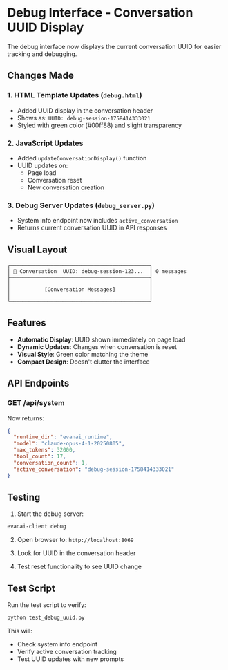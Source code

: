 # Debug Interface - Conversation UUID Display

The debug interface now displays the current conversation UUID for easier tracking and debugging.

## Changes Made

### 1. **HTML Template Updates** (`debug.html`)
- Added UUID display in the conversation header
- Shows as: `UUID: debug-session-1758414333021`
- Styled with green color (#00ff88) and slight transparency

### 2. **JavaScript Updates**
- Added `updateConversationDisplay()` function
- UUID updates on:
  - Page load
  - Conversation reset
  - New conversation creation

### 3. **Debug Server Updates** (`debug_server.py`)
- System info endpoint now includes `active_conversation`
- Returns current conversation UUID in API responses

## Visual Layout

```
┌─────────────────────────────────────────────┐
│ 💬 Conversation  UUID: debug-session-123...  │ 0 messages
├─────────────────────────────────────────────┤
│                                             │
│           [Conversation Messages]           │
│                                             │
└─────────────────────────────────────────────┘
```

## Features

- **Automatic Display**: UUID shown immediately on page load
- **Dynamic Updates**: Changes when conversation is reset
- **Visual Style**: Green color matching the theme
- **Compact Design**: Doesn't clutter the interface

## API Endpoints

### GET /api/system
Now returns:
```json
{
  "runtime_dir": "evanai_runtime",
  "model": "claude-opus-4-1-20250805",
  "max_tokens": 32000,
  "tool_count": 17,
  "conversation_count": 1,
  "active_conversation": "debug-session-1758414333021"
}
```

## Testing

1. Start the debug server:
```bash
evanai-client debug
```

2. Open browser to: `http://localhost:8069`

3. Look for UUID in the conversation header

4. Test reset functionality to see UUID change

## Test Script

Run the test script to verify:
```bash
python test_debug_uuid.py
```

This will:
- Check system info endpoint
- Verify active conversation tracking
- Test UUID updates with new prompts
